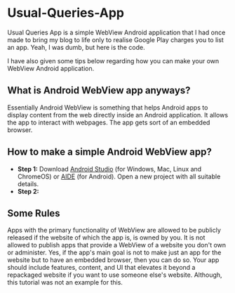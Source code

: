 # Usual-Queries-App
Usual Queries App is a simple WebView Android application that I had once made to bring my blog to life only to realise Google Play charges you to list an app. Yeah, I was dumb, but here is the code.

I have also given some tips below regarding how you can make your own WebView Android application.

## What is Android WebView app anyways?
Essentially Android WebView is something that helps Android apps to display content from the web directly inside an Android application. It allows the app to interact with webpages. The app gets sort of an embedded browser.

## How to make a simple Android WebView app?
- **Step 1:** Download [Android Studio](https://developer.android.com/studio) (for Windows, Mac, Linux and ChromeOS) or [AIDE](https://play.google.com/store/apps/details?id=com.aide.ui&hl=en_IN&gl=US) (for Android). Open a new project with all suitable details.
- **Step 2:** 

## Some Rules
Apps with the primary functionality of WebView are allowed to be publicly released if the website of which the app is, is owned by you. It is not allowed to publish apps that provide a WebView of a website you don't own or administer. Yes, if the app's main goal is not to make just an app for the website but to have an embedded browser, then you can do so. Your app should include features, content, and UI that elevates it beyond a repackaged website if you want to use someone else's website. Although, this tutorial was not an example for this.
